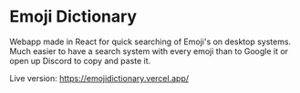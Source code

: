 # Emoji Dictionary

Webapp made in React for quick searching of Emoji's on desktop systems. Much easier to have a search system with every emoji than to Google it or open up Discord to copy and paste it. 

Live version: https://emojidictionary.vercel.app/
